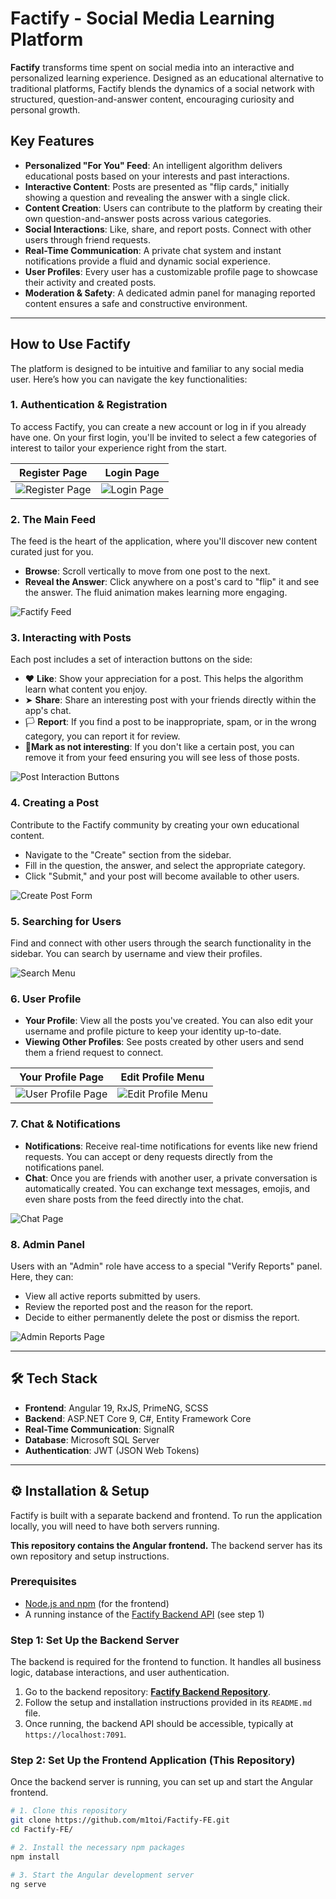 # Factify - Social Media Learning Platform

**Factify** transforms time spent on social media into an interactive and personalized learning experience. Designed as an educational alternative to traditional platforms, Factify blends the dynamics of a social network with structured, question-and-answer content, encouraging curiosity and personal growth.

##  Key Features

-   **Personalized "For You" Feed**: An intelligent algorithm delivers educational posts based on your interests and past interactions.
-   **Interactive Content**: Posts are presented as "flip cards," initially showing a question and revealing the answer with a single click.
-   **Content Creation**: Users can contribute to the platform by creating their own question-and-answer posts across various categories.
-   **Social Interactions**: Like, share, and report posts. Connect with other users through friend requests.
-   **Real-Time Communication**: A private chat system and instant notifications provide a fluid and dynamic social experience.
-   **User Profiles**: Every user has a customizable profile page to showcase their activity and created posts.
-   **Moderation & Safety**: A dedicated admin panel for managing reported content ensures a safe and constructive environment.

---

##  How to Use Factify

The platform is designed to be intuitive and familiar to any social media user. Here’s how you can navigate the key functionalities:

### 1. Authentication & Registration

To access Factify, you can create a new account or log in if you already have one. On your first login, you'll be invited to select a few categories of interest to tailor your experience right from the start.

| Register Page                               | Login Page                               |
| ------------------------------------------- | ---------------------------------------- |
| ![Register Page](readme_images/register_page.png) | ![Login Page](readme_images/login_page.png) |

### 2. The Main Feed

The feed is the heart of the application, where you'll discover new content curated just for you.

-   **Browse**: Scroll vertically to move from one post to the next.
-   **Reveal the Answer**: Click anywhere on a post's card to "flip" it and see the answer. The fluid animation makes learning more engaging.

![Factify Feed](readme_images/home.gif)

### 3. Interacting with Posts

Each post includes a set of interaction buttons on the side:

-   ❤️ **Like**: Show your appreciation for a post. This helps the algorithm learn what content you enjoy.
-   ➤ **Share**: Share an interesting post with your friends directly within the app's chat.
-   🏳️ **Report**: If you find a post to be inappropriate, spam, or in the wrong category, you can report it for review.
-   🚫**Mark as not interesting**: If you don't like a certain post, you can remove it from your feed ensuring you will see less of those posts.    

![Post Interaction Buttons](readme_images/interactions.gif)

### 4. Creating a Post

Contribute to the Factify community by creating your own educational content.

-   Navigate to the "Create" section from the sidebar.
-   Fill in the question, the answer, and select the appropriate category.
-   Click "Submit," and your post will become available to other users.

![Create Post Form](readme_images/createpost.png)

### 5. Searching for Users

Find and connect with other users through the search functionality in the sidebar. You can search by username and view their profiles.

![Search Menu](readme_images/search1.png)

### 6. User Profile

-   **Your Profile**: View all the posts you've created. You can also edit your username and profile picture to keep your identity up-to-date.
-   **Viewing Other Profiles**: See posts created by other users and send them a friend request to connect.

| Your Profile Page                               | Edit Profile Menu                               |
| ----------------------------------------------- | ----------------------------------------------- |
| ![User Profile Page](readme_images/user.png) | ![Edit Profile Menu](readme_images/useredit.png) |

### 7. Chat & Notifications

-   **Notifications**: Receive real-time notifications for events like new friend requests. You can accept or deny requests directly from the notifications panel.
-   **Chat**: Once you are friends with another user, a private conversation is automatically created. You can exchange text messages, emojis, and even share posts from the feed directly into the chat.

![Chat Page](readme_images/chat.png)

### 8. Admin Panel

Users with an "Admin" role have access to a special "Verify Reports" panel. Here, they can:
-   View all active reports submitted by users.
-   Review the reported post and the reason for the report.
-   Decide to either permanently delete the post or dismiss the report.

![Admin Reports Page](readme_images/admin.png)

---

## 🛠️ Tech Stack

-   **Frontend**: Angular 19, RxJS, PrimeNG, SCSS
-   **Backend**: ASP.NET Core 9, C#, Entity Framework Core
-   **Real-Time Communication**: SignalR
-   **Database**: Microsoft SQL Server
-   **Authentication**: JWT (JSON Web Tokens)

---

## ⚙️ Installation & Setup

Factify is built with a separate backend and frontend. To run the application locally, you will need to have both servers running.

**This repository contains the Angular frontend.** The backend server has its own repository and setup instructions.

### Prerequisites

-   [Node.js and npm](https://nodejs.org/en) (for the frontend)
-   A running instance of the [Factify Backend API](https://github.com/m1toi/Factify-BE) (see step 1)

### Step 1: Set Up the Backend Server

The backend is required for the frontend to function. It handles all business logic, database interactions, and user authentication.

1.  Go to the backend repository: **[Factify Backend Repository](https://github.com/m1toi/Factify-BE)**.
2.  Follow the setup and installation instructions provided in its `README.md` file.
3.  Once running, the backend API should be accessible, typically at `https://localhost:7091`.

### Step 2: Set Up the Frontend Application (This Repository)

Once the backend server is running, you can set up and start the Angular frontend.

```bash
# 1. Clone this repository
git clone https://github.com/m1toi/Factify-FE.git  
cd Factify-FE/

# 2. Install the necessary npm packages
npm install

# 3. Start the Angular development server
ng serve
